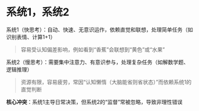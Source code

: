 # 系统1，系统2

系统1（快思考）：自动、快速、无意识运作，依赖直觉和联想，处理简单任务（如识别表情、计算1+1）

> 容易受认知偏差影响，例如看到“香蕉”会联想到“黄色”或“水果”

系统2（慢思考）：需要集中注意力、有意识参与，处理复杂任务（如解数学题、逻辑推理）

> 资源有限，容易疲劳，常因“认知懒惰（大脑能省则省状态）”而依赖系统1的直觉判断

**核心冲突**‌：系统1主导日常决策，但系统2的“监督”常被忽略，导致非理性错误
